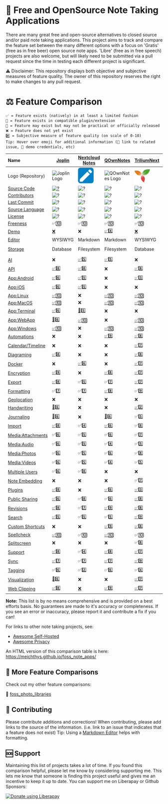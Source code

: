 # 📝 Free and OpenSource Note Taking Applications

There are many great free and open-source alternatives to closed source and/or paid note taking applications. This project aims to track and compare the feature set between the many different options with a focus on 'Gratis' (free as in free beer) open source note apps. 'Libre' (free as in free speech) projects are also welcome, but will likely need to be submitted via a pull request since the time in testing each different project is significant.

⚠️ Disclaimer: This repository displays both objective and subjective measures of feature quality. The owner of this repository reserves the right to make changes to any pull request.

# ⚖️ Feature Comparison

```text
✅ = Feature exists (natively) in at least a limited fashion
🔌 = Feature exists in compatible plugin/extension
🚧 = Feature may exist but may not be practical or officially released
❌ = Feature does not yet exist
#️⃣ = Subjective measure of feature quality (on scale of 0-10)
Tip: Hover over emoji for additional information (🔗 link to related issue, 🔑 demo credentials, etc)
```


| Name                                               | [Joplin](https://github.com/laurent22/joplin)                                                                                                                                                    | [Nextcloud Notes](https://github.com/nextcloud/notes)                                                                                                | [QOwnNotes](https://github.com/pbek/QOwnNotes)                                                                                         | [TriliumNext](https://github.com/TriliumNext/Notes)                                                                                                                               | [SilverBullet](https://github.com/silverbulletmd/silverbullet)                                                                                              |
| :------------------------------------------------- | ------------------------------------------------------------------------------------------------------------------------------------------------------------------------------------------------ | ---------------------------------------------------------------------------------------------------------------------------------------------------- | -------------------------------------------------------------------------------------------------------------------------------------- | --------------------------------------------------------------------------------------------------------------------------------------------------------------------------------- | ----------------------------------------------------------------------------------------------------------------------------------------------------------- |
| Logo (Repository)                                  | <img src="https://raw.githubusercontent.com/laurent22/joplin/refs/heads/dev/packages/app-mobile/android/app/src/main/res/mipmap-xxhdpi/ic_launcher.png" style="width: 50px"  alt="Joplin Logo"/> | <img src="https://raw.githubusercontent.com/nextcloud/notes/refs/heads/main/img/favicon-touch.png" style="width: 50px"  alt="Nextcloud Notes Logo"/> | <img src="https://raw.githubusercontent.com/pbek/QOwnNotes/refs/heads/main/icons/icon.png" style="width: 50px"  alt="QOwnNotes Logo"/> | <img src="https://raw.githubusercontent.com/TriliumNext/Notes/22db58d410009ef28acdf06deba909542ebde60f/images/icon-color.svg" style="width: 50px"  alt="TriliumNext Notes Logo"/> | <img src="https://raw.githubusercontent.com/silverbulletmd/silverbullet/refs/heads/main/web/images/logo.png" style="width: 50px"  alt="SilverBullet Logo"/> |
| [Source Code](features.md#source_code)             | [![?](https://img.shields.io/github/stars/laurent22/joplin?label=%20)](https://github.com/laurent22/joplin)                                                                                      | ![?](https://img.shields.io/github/stars/nextcloud/notes?label=%20)                                                                                  | ![?](https://img.shields.io/github/stars/pbek/qownnotes?label=%20)                                                                     | ![?](https://img.shields.io/github/stars/triliumnext/notes?label=%20)                                                                                                             | ![?](https://img.shields.io/github/stars/silverbulletmd/silverbullet?label=%20)                                                                             |
| [Contributors](features.md#contributors)           | ![?](https://img.shields.io/github/contributors/laurent22/joplin?label=%20)                                                                                                                      | ![?](https://img.shields.io/github/contributors/nextcloud/notes?label=%20)                                                                           | ![?](https://img.shields.io/github/contributors/pbek/qownnotes?label=%20)                                                              | ![?](https://img.shields.io/github/contributors/triliumnext/notes?label=%20)                                                                                                      | ![?](https://img.shields.io/github/contributors/silverbulletmd/silverbullet?label=%20)                                                                      |
| [Last Commit](features.md#last-commit)             | ![?](https://img.shields.io/github/last-commit/laurent22/joplin?label=%20)                                                                                                                       | ![?](https://img.shields.io/github/last-commit/nextcloud/notes?label=%20)                                                                            | ![?](https://img.shields.io/github/last-commit/pbek/qownnotes?label=%20)                                                               | ![?](https://img.shields.io/github/last-commit/triliumnext/notes?label=%20)                                                                                                       | ![?](https://img.shields.io/github/last-commit/silverbulletmd/silverbullet?label=%20)                                                                       |
| [Source Language](features.md#source-language)     | ![?](https://img.shields.io/github/languages/top/laurent22/joplin)                                                                                                                               | ![?](https://img.shields.io/github/languages/top/nextcloud/notes)                                                                                    | ![?](https://img.shields.io/github/languages/top/pbek/qownnotes)                                                                       | ![?](https://img.shields.io/github/languages/top/triliumnext/notes)                                                                                                               | ![?](https://img.shields.io/github/languages/top/silverbulletmd/silverbullet)                                                                               |
| [License](features.md#license)                     | ![?](https://img.shields.io/github/license/laurent22/joplin?label=%20)                                                                                                                           | ![?](https://img.shields.io/github/license/nextcloud/notes?label=%20)                                                                                | ![?](https://img.shields.io/github/license/pbek/qownnotes?label=%20)                                                                   | ![?](https://img.shields.io/github/license/triliumnext/notes?label=%20)                                                                                                           | ![?](https://img.shields.io/github/license/silverbulletmd/silverbullet?label=%20)                                                                           |
| [Freeness](features.md#freeness)                   | ✅🔟                                                                                                                                                                                               | ✅🔟                                                                                                                                                   | ✅🔟                                                                                                                                     | ✅🔟                                                                                                                                                                                | ✅🔟                                                                                                                                                          |
| [Demo](features.md#demo)                           | [❌](https://joplinapp.org/plans/)                                                                                                                                                                | ❌                                                                                                                                                    | [✅4️⃣](https://www.qownnotes.org/getting-started/demo.html#qownnotes-demo)                                                               | [❌](https://github.com/TriliumNext/Notes/issues/498)                                                                                                                              | [✅🔟](https://silverbullet.md/)                                                                                                                              |
| [Editor](features.md#editor)                       | WYSIWYG                                                                                                                                                                                          | Markdown                                                                                                                                             | Markdown                                                                                                                               | WYSIWYG                                                                                                                                                                           | Markdown                                                                                                                                                    |
| [Storage](features.md#storage)                     | Database                                                                                                                                                                                         | Filesystem                                                                                                                                           | Filesystem                                                                                                                             | Database                                                                                                                                                                          | Filesystem / Database                                                                                                                                       |
| [AI](features.md#ai)                               | ❌                                                                                                                                                                                                | [✅5️⃣](https://docs.nextcloud.com/server/latest/admin_manual/ai/index.html)                                                                            | [✅5️⃣](https://www.qownnotes.org/blog/2024-05-17-AI-support-was-added-to-QOwnNotes.html)                                                 | ❌                                                                                                                                                                                 | ❌                                                                                                                                                           |
| [API](features.md#api)                             | [✅8️⃣](https://joplinapp.org/help/api/references/rest_api/)                                                                                                                                        | [✅8️⃣](https://github.com/nextcloud/notes/blob/main/docs/api/README.md)                                                                                | ❌                                                                                                                                      | [✅8️⃣](https://triliumnext.github.io/Docs/Wiki/etapi.html)                                                                                                                          | [✅8️⃣](https://silverbullet.md/API)                                                                                                                           |
| [App:Android](features.md#app-android)             | [✅6️⃣](https://play.google.com/store/apps/details?id=net.cozic.joplin)                                                                                                                             | [✅5️⃣](https://play.google.com/store/apps/details?id=it.niedermann.owncloud.notes&pli=1)                                                               | ❌                                                                                                                                      | [✅3️⃣](https://github.com/FliegendeWurst/TriliumDroid)                                                                                                                              | ❌                                                                                                                                                           |
| [App:iOS](features.md#app-ios)                     | [✅6️⃣](https://apps.apple.com/us/app/joplin/id1315599797)                                                                                                                                          | [✅5️⃣](https://apps.apple.com/us/app/nextcloud-notes/id813973264)                                                                                      | ❌                                                                                                                                      | ❌                                                                                                                                                                                 | ❌                                                                                                                                                           |
| [App:Linux](features.md#app-linux)                 | [✅🔟](https://joplinapp.org/help/install/)                                                                                                                                                        | ❌                                                                                                                                                    | [✅🔟](https://www.qownnotes.org/installation/)                                                                                          | [✅🔟](https://github.com/TriliumNext/Notes/releases)                                                                                                                               | ❌                                                                                                                                                           |
| [App:MacOS](features.md#app-macos)                 | [✅🔟](https://joplinapp.org/help/install/)                                                                                                                                                        | ❌                                                                                                                                                    | [✅🔟](https://www.qownnotes.org/installation/)                                                                                          | [✅🔟](https://github.com/TriliumNext/Notes/releases)                                                                                                                               | ❌                                                                                                                                                           |
| [App:Terminal](features.md#terminal)               | [✅6️⃣](https://joplinapp.org/help/apps/terminal/)                                                                                                                                                  | [🚧5️⃣](https://github.com/djmoch/nncli/)                                                                                                               | ❌                                                                                                                                      | ❌                                                                                                                                                                                 | ❌                                                                                                                                                           |
| [App:WebApp](features.md#app-webapp)               | [🚧6️⃣](https://joplinapp.org/help/dev/BUILD#web)                                                                                                                                                   | [✅🔟](https://apps.nextcloud.com/apps/notes)                                                                                                          | ❌                                                                                                                                      | [✅🔟](https://github.com/TriliumNext/Notes/releases)                                                                                                                               | [✅🔟](https://github.com/TriliumNext/Notes/releases)                                                                                                         |
| [App:Windows](features.md#app-windows)             | [✅🔟](https://joplinapp.org/help/install/)                                                                                                                                                        | ❌                                                                                                                                                    | [✅🔟](https://www.qownnotes.org/installation/)                                                                                          | [✅🔟](https://github.com/TriliumNext/Notes/releases)                                                                                                                               | ❌                                                                                                                                                           |
| [Automations](features.md#automations)             | ❌                                                                                                                                                                                                | ❌                                                                                                                                                    | [✅9️⃣](https://triliumnext.github.io/Docs/Wiki/scripts)                                                                                  | [✅8️⃣](https://silverbullet.md/Space%20Script)                                                                                                                                      | [✅8️⃣](https://silverbullet.md/Space%20Script)                                                                                                                |
| [Calendar/Timeline](features.md#calendar-timeline) | ❌                                                                                                                                                                                                | ❌                                                                                                                                                    | ❌                                                                                                                                      | [✅7️⃣](https://triliumnext.github.io/Docs/Wiki/day-notes.html)                                                                                                                      | ❌                                                                                                                                                           |
| [Diagraming](features.md#diagraming)               | [✅8️⃣](https://silverbullet.md/Space%20Script)                                                                                                                                                     | ❌                                                                                                                                                    | ❌                                                                                                                                      | [✅8️⃣](https://triliumnext.github.io/Docs/Wiki/canvas-note.html)                                                                                                                    | [✅6️⃣](https://silverbullet.md/Plugs/Mermaid)                                                                                                                 |
| [Docker](features.md#docker)                       | ❌                                                                                                                                                                                                | [✅6️⃣](https://github.com/nextcloud/all-in-one)                                                                                                        | ❌                                                                                                                                      | [✅7️⃣](https://triliumnext.github.io/Docs/Wiki/docker-server-installation.html)                                                                                                     | [✅🔟](https://silverbullet.md/Install/Docker)                                                                                                                |
| [Encryption](features.md#encryption)               | [✅9️⃣](https://joplinapp.org/help/apps/sync/e2ee/)                                                                                                                                                 | ❌                                                                                                                                                    | [✅8️⃣](https://www.qownnotes.org/blog/2016-10-02-Note-encryption-with-keybase.io-or-directly-with-PGP.html)                              | [✅7️⃣](https://triliumnext.github.io/Docs/Wiki/protected-notes.html)                                                                                                                | ❌                                                                                                                                                           |
| [Export](features.md#export)                       | [✅8️⃣](https://joplinapp.org/help/apps/import_export/#exporting)                                                                                                                                   | ✅5️⃣                                                                                                                                                   | ✅7️⃣                                                                                                                                     | [✅7️⃣](https://triliumnext.github.io/Docs/Wiki/markdown.html)                                                                                                                       | ❔                                                                                                                                                           |
| [Formatting](features.md#formatting)               | ✅7️⃣                                                                                                                                                                                               | ✅7️⃣                                                                                                                                                   | [✅8️⃣]()                                                                                                                                 | ✅9️⃣                                                                                                                                                                                | ❔                                                                                                                                                           |
| [Geolocation](features.md#geolocation)             | ❌                                                                                                                                                                                                | ❌                                                                                                                                                    | ❌                                                                                                                                      | ❌                                                                                                                                                                                 | ❔                                                                                                                                                           |
| [Handwriting](features.md#handwriting)             | [🔌6️⃣](https://joplinapp.org/plugins/plugin/io.github.personalizedrefrigerator.js-draw/)                                                                                                           | ❌                                                                                                                                                    | ❌                                                                                                                                      | [✅2️⃣](https://triliumnext.github.io/Docs/Wiki/canvas-note.html)                                                                                                                    | ❔                                                                                                                                                           |
| [Journaling](features.md#journaling)               | [🔌6️⃣](https://joplinapp.org/plugins/plugin/com.leenzhu.journal/)                                                                                                                                  | ❌                                                                                                                                                    | [🔌6️⃣](https://github.com/qownnotes/scripts/tree/master/journal-entry)                                                                   | ✅5️⃣                                                                                                                                                                                | ❔                                                                                                                                                           |
| [Import](features.md#import)                       | [✅8️⃣](https://joplinapp.org/help/apps/import_export/#importing)                                                                                                                                   | ✅4️⃣                                                                                                                                                   | [✅6️⃣](https://www.qownnotes.org/getting-started/importing-notes.html#importing-notes)                                                   | ✅8️⃣                                                                                                                                                                                | ❔                                                                                                                                                           |
| [Media:Attachments](features.md#media-attachments) | ✅6️⃣                                                                                                                                                                                               | ✅5️⃣                                                                                                                                                   | ✅6️⃣                                                                                                                                     | ✅7️⃣                                                                                                                                                                                | ❔                                                                                                                                                           |
| [Media:Audio](features.md#media-audio)             | ✅6️⃣                                                                                                                                                                                               | ✅5️⃣                                                                                                                                                   | ✅4️⃣                                                                                                                                     | ✅5️⃣                                                                                                                                                                                | ❔                                                                                                                                                           |
| [Media:Photos](features.md#media-photos)           | ✅6️⃣                                                                                                                                                                                               | ✅5️⃣                                                                                                                                                   | ✅6️⃣                                                                                                                                     | ✅8️⃣                                                                                                                                                                                | ❔                                                                                                                                                           |
| [Media:Videos](features.md#media-videos)           | ✅6️⃣                                                                                                                                                                                               | ✅5️⃣                                                                                                                                                   | ✅4️⃣                                                                                                                                     | ✅5️⃣                                                                                                                                                                                | ❔                                                                                                                                                           |
| [Multiple Users](features.md#multiple-users)       | ✅6️⃣                                                                                                                                                                                               | ✅8️⃣                                                                                                                                                   | ❌                                                                                                                                      | ❌                                                                                                                                                                                 | ❔                                                                                                                                                           |
| [Note Embedding](features.md#note-embedding)       | ❌                                                                                                                                                                                                | ❌                                                                                                                                                    | ❌                                                                                                                                      | ✅7️⃣                                                                                                                                                                                | ❔                                                                                                                                                           |
| [Plugins](features.md#plugins)                     | [✅8️⃣](https://joplinapp.org/plugins/)                                                                                                                                                             | ❌                                                                                                                                                    | [✅6️⃣](https://github.com/qownnotes/scripts)                                                                                             | [✅3️⃣](https://triliumnext.github.io/Docs/Wiki/custom-widget.html)                                                                                                                  | ❔                                                                                                                                                           |
| [Public Sharing](features.md#public-sharing)       | [✅6️⃣](https://joplinapp.org/help/apps/share_notebook#what-is-actually-shared)                                                                                                                     | ✅8️⃣                                                                                                                                                   | ✅6️⃣                                                                                                                                     | [✅8️⃣](https://triliumnext.github.io/Docs/Wiki/sharing.html)                                                                                                                        | ❔                                                                                                                                                           |
| [Revisions](features.md#revisions)                 | [✅8️⃣](https://joplinapp.org/help/apps/note_history)                                                                                                                                               | ✅7️⃣                                                                                                                                                   | [✅9️⃣](https://www.qownnotes.org/getting-started/git-versioning.html#git-versioning)                                                     | [✅8️⃣](https://triliumnext.github.io/Docs/Wiki/note-revisions.html)                                                                                                                 | ❔                                                                                                                                                           |
| [Search](features.md#search)                       | [✅5️⃣](https://joplinapp.org/help/api/references/rest_api#searching)                                                                                                                               | ✅5️⃣                                                                                                                                                   | ✅5️⃣                                                                                                                                     | [✅9️⃣](https://triliumnext.github.io/Docs/Wiki/search.html)                                                                                                                         | ❔                                                                                                                                                           |
| [Custom Shortcuts](features.md#custom-shortcuts)   | ❌                                                                                                                                                                                                | ❌                                                                                                                                                    | [✅9️⃣](https://www.qownnotes.org/getting-started/shortcuts.html#shortcuts)                                                               | [✅8️⃣](https://triliumnext.github.io/Docs/Wiki/keyboard-shortcuts.html)                                                                                                             | ❔                                                                                                                                                           |
| [Spellcheck](features.md#spellcheck)               | [✅🔟](https://joplinapp.org/help/dev/spellcheck)                                                                                                                                                  | ✅🔟                                                                                                                                                   | [✅🔟](https://www.qownnotes.org/editor/spellchecking.html#spellchecking)                                                                | ✅🔟                                                                                                                                                                                | ❔                                                                                                                                                           |
| [Splitscreen](features.md#splitscreen)             | ❌                                                                                                                                                                                                | ❌                                                                                                                                                    | ❌                                                                                                                                      | ✅8️⃣                                                                                                                                                                                | ❔                                                                                                                                                           |
| [Support](features.md#support)                     | [✅8️⃣](https://github.com/laurent22/joplin/#community)                                                                                                                                             | ✅4️⃣                                                                                                                                                   | [✅8️⃣](https://github.com/pbek/QOwnNotes#qownnotes)                                                                                      | [✅7️⃣](https://github.com/TriliumNext/Notes#-discuss-with-us)                                                                                                                       | ❔                                                                                                                                                           |
| [Sync](features.md#sync)                           | [✅7️⃣](https://joplinapp.org/help/dev/spec/sync#sync-targets)                                                                                                                                      | ✅7️⃣                                                                                                                                                   | [✅7️⃣](https://www.qownnotes.org/getting-started/concept.html#nextcloud-desktop-sync-client)                                             | [✅9️⃣](https://triliumnext.github.io/Docs/Wiki/synchronization.html)                                                                                                                | ❔                                                                                                                                                           |
| [Tagging](features.md#tagging)                     | ✅6️⃣                                                                                                                                                                                               | ✅2️⃣                                                                                                                                                   | ✅6️⃣                                                                                                                                     | ✅4️⃣                                                                                                                                                                                | ❔                                                                                                                                                           |
| [Visualization](features.md#visualization)         | [🔌6️⃣](https://joplinapp.org/plugins/plugin/joplin-plugin-knowledge-graph/)                                                                                                                        | ❌                                                                                                                                                    | ❌                                                                                                                                      | [✅7️⃣](https://triliumnext.github.io/Docs/Wiki/note-map.html)                                                                                                                       | ❔                                                                                                                                                           |
| [Web Clipping](features.md#web-clipping)           | [✅8️⃣](https://joplinapp.org/help/install#web-clipper)                                                                                                                                             | [❌](https://github.com/nextcloud/notes/issues/403)                                                                                                   | [✅9️⃣](https://www.qownnotes.org/getting-started/browser-extension.html#qownnotes-web-companion-browser-extension)                       | [✅7️⃣](https://triliumnext.github.io/Docs/Wiki/web-clipper.html)                                                                                                                    | ❔                                                                                                                                                           |

**Note:** This list is by no means comprehensive and is provided on a best efforts basis. No guarantees are made to it's accuracy or completeness. If you see an error or inaccuracy, please report it and contribute a fix if you can!

For links to other note taking projects, see:

- [Awesome Self-Hosted](https://github.com/awesome-selfhosted/awesome-selfhosted#photo-and-video-galleries)
- [Awesome Privacy](https://github.com/pluja/awesome-privacy#photo-storage)

An HTML version of this comparison table is here: https://meichthys.github.io/foss_note_apps/

## 👋 More Feature Comparisons

Check out my other feature comparisons:

📸 [foss_photo_libraries](https://github.com/meichthys/foss_photo_libraries)

## 🤝 Contributing

Please contribute additions and corrections!
When contributing, please add links to the source of the information.
(i.e. link to an issue that indicates that a feature does not exist)
Tip: Using a [Markdown Editor](https://marketplace.visualstudio.com/items?itemName=zaaack.markdown-editor) helps with formatting.

## 🆘 Support

Maintaining this list of projects takes a lot of time. If you found this comparison helpful, please let me know by considering supporting me. This lets me know that someone is finding this project useful and gives me an incentive to keep it up to date.
You can support me on Liberapay or Github Sponsors:

<a href="https://liberapay.com/meichthys/donate"><img alt="Donate using Liberapay" src="https://liberapay.com/assets/widgets/donate.svg"></a>
